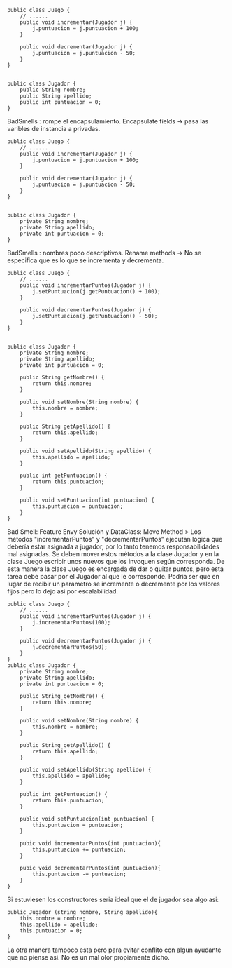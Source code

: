 ```
public class Juego {
    // ......
    public void incrementar(Jugador j) {
        j.puntuacion = j.puntuacion + 100;
    }
    
    public void decrementar(Jugador j) {
        j.puntuacion = j.puntuacion - 50;
    }
}
  

public class Jugador {
    public String nombre;
    public String apellido;
    public int puntuacion = 0;
}
```
BadSmells : rompe el encapsulamiento. Encapsulate fields -> pasa las varibles de instancia a privadas.
```
public class Juego {
    // ......
    public void incrementar(Jugador j) {
        j.puntuacion = j.puntuacion + 100;
    }
    
    public void decrementar(Jugador j) {
        j.puntuacion = j.puntuacion - 50;
    }
}
  

public class Jugador {
    private String nombre;
    private String apellido;
    private int puntuacion = 0;
}
```
BadSmells : nombres poco descriptivos. Rename methods -> No se especifica que es lo que se incrementa y decrementa.

```
public class Juego {
    // ......
    public void incrementarPuntos(Jugador j) {
        j.setPuntuacion(j.getPuntuacion() + 100);
    }
    
    public void decrementarPuntos(Jugador j) {
        j.setPuntuacion(j.getPuntuacion() - 50);
    }
}
  

public class Jugador {
    private String nombre;
    private String apellido;
    private int puntuacion = 0;
    
    public String getNombre() {
        return this.nombre;
    }

    public void setNombre(String nombre) {
        this.nombre = nombre;
    }

    public String getApellido() {
        return this.apellido;
    }

    public void setApellido(String apellido) {
        this.apellido = apellido;
    }

    public int getPuntuacion() {
        return this.puntuacion;
    }

    public void setPuntuacion(int puntuacion) {
        this.puntuacion = puntuacion;
    }
}
```
Bad Smell: Feature Envy Solución y DataClass: Move Method > Los métodos "incrementarPuntos" y "decrementarPuntos" ejecutan lógica que debería estar asignada a jugador, por lo tanto tenemos responsabilidades mal asignadas. Se deben mover estos métodos a la clase Jugador y en la clase Juego escribir unos nuevos que los invoquen según corresponda. De esta manera la clase Juego es encargada de dar o quitar puntos, pero esta tarea debe pasar por el Jugador al que le corresponde. Podria ser que en lugar de recibir un parametro se incremente o decremente por los valores fijos pero lo dejo asi por escalabilidad.
```
public class Juego {
    // ......
    public void incrementarPuntos(Jugador j) {
        j.incrementarPuntos(100);
    }
    
    public void decrementarPuntos(Jugador j) {
        j.decrementarPuntos(50);
    }
}
public class Jugador {
    private String nombre;
    private String apellido;
    private int puntuacion = 0;
    
    public String getNombre() {
        return this.nombre;
    }

    public void setNombre(String nombre) {
        this.nombre = nombre;
    }

    public String getApellido() {
        return this.apellido;
    }

    public void setApellido(String apellido) {
        this.apellido = apellido;
    }

    public int getPuntuacion() {
        return this.puntuacion;
    }

    public void setPuntuacion(int puntuacion) {
        this.puntuacion = puntuacion;
    }
    
    pubic void incrementarPuntos(int puntuacion){
	    this.puntuacion += puntuacion; 
    }

	pubic void decrementarPuntos(int puntuacion){
	    this.puntuacion -= puntuacion; 
    }
}
```
Si estuviesen los constructores seria ideal que el de jugador sea algo asi:
```
public Jugador (string nombre, String apellido){
	this.nombre = nombre;
	this.apellido = apellido;
	this.puntuacion = 0;
}
```
La otra manera tampoco esta pero para evitar conflito con algun ayudante que no piense asi. No es un mal olor propiamente dicho.